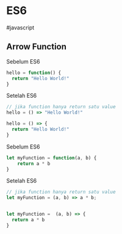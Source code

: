 # ES6
#javascript

## Arrow Function
Sebelum ES6
```js
hello = function() {
  return "Hello World!"
}
```
Setelah ES6
```js
// jika function hanya return satu value
hello = () => "Hello World!"

hello = () => {
  return "Hello World!"
}
```  

Sebelum ES6
```js
let myFunction = function(a, b) {
	return a * b
}
```  
Setelah ES6
```js
// jika function hanya return satu value
let myFunction = (a, b) => a * b;


let myFunction =  (a, b) => {
  return a * b
}
```


